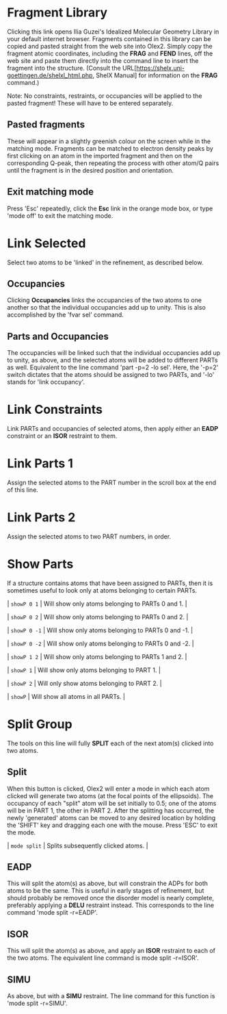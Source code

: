 # Fragment Library
Clicking this link opens Ilia Guzei's Idealized Molecular Geometry Library in your default internet browser. Fragments contained in this library can be copied and pasted straight from the web site into Olex2. Simply copy the fragment atomic coordinates, including the **FRAG** and **FEND** lines, off the web site and paste them directly into the command line to insert the fragment into the structure. (Consult the URL[https://shelx.uni-goettingen.de/shelxl_html.php, ShelX Manual] for information on the **FRAG** command.)

Note: No constraints, restraints, or occupancies will be applied to the pasted fragment! These will have to be entered separately.

## Pasted fragments
These will appear in a slightly greenish colour on the screen while in the matching mode. Fragments can be matched to electron density peaks by first clicking on an atom in the imported fragment and then on the corresponding Q-peak, then repeating the process with other atom/Q pairs until the fragment is in the desired position and orientation.

## Exit matching mode
Press '<c>Esc</c>' repeatedly, click the **Esc** link in the orange mode box, or type '<c>mode off</c>' to exit the matching mode.


# Link Selected
Select two atoms to be 'linked' in the refinement, as described below.

## Occupancies
Clicking **Occupancies** links the occupancies of the two atoms to one another so that the individual occupancies add up to unity. This is also accomplished by the '<c>fvar sel</c>' command.

## Parts and Occupancies
The occupancies will be linked such that the individual occupancies add up to unity, as above, and the selected atoms will be added to different PARTs as well. Equivalent to the line command '<c>part -p=2 -lo sel</c>'. Here, the '-p=2' switch dictates that the atoms should be assigned to two PARTs, and '-lo' stands for 'link occupancy'.


# Link Constraints
Link PARTs and occupancies of selected atoms, then apply either an **EADP** constraint or an **ISOR** restraint to them.


# Link Parts 1
Assign the selected atoms to the PART number in the scroll box at the end of this line.


# Link Parts 2
Assign the selected atoms to two PART numbers, in order.


# Show Parts
If a structure contains atoms that have been assigned to PARTs, then it is sometimes useful to look only at atoms belonging to certain PARTs.

| `showP 0 1` | Will show only atoms belonging to PARTs 0 and 1. |

| `showP 0 2` | Will show only atoms belonging to PARTs 0 and 2. |

| `showP 0 -1` | Will show only atoms belonging to PARTs 0 and -1. |

| `showP 0 -2` | Will show only atoms belonging to PARTs 0 and -2. |

| `showP 1 2` | Will show only atoms belonging to PARTs 1 and 2. |

| `showP 1` | Will show only atoms belonging to PART 1. |

| `showP 2` | Will only show atoms belonging to PART 2. |

| `showP` | Will show all atoms in all PARTs. |


# Split Group
The tools on this line will fully **SPLIT** each of the next atom(s) clicked into two atoms.

## Split
When this button is clicked, Olex2 will enter a mode in which each atom clicked will generate two atoms (at the focal points of the ellipsoids). The occupancy of each "split" atom will be set initially to 0.5; one of the atoms will be in PART 1, the other in PART 2. After the splitting has occurred, the newly 'generated' atoms can be moved to any desired location by holding the '<c>SHIFT</c>' key and dragging each one with the mouse. Press '<c>ESC</c>' to exit the mode.

| `mode split` | Splits subsequently clicked atoms. |

## EADP
This will split the atom(s) as above, but will constrain the ADPs for both atoms to be the same. This is useful in early stages of refinement, but should probably be removed once the disorder model is nearly complete, preferably applying a **DELU** restraint instead. This corresponds to the line command '<c>mode split -r=EADP</c>'.

## ISOR
This will split the atom(s) as above, and apply an **ISOR** restraint to each of the two atoms. The equivalent line command is <c>mode split -r=ISOR</c>'.

## SIMU
As above, but with a **SIMU** restraint. The line command for this function is '<c>mode split -r=SIMU</c>'.